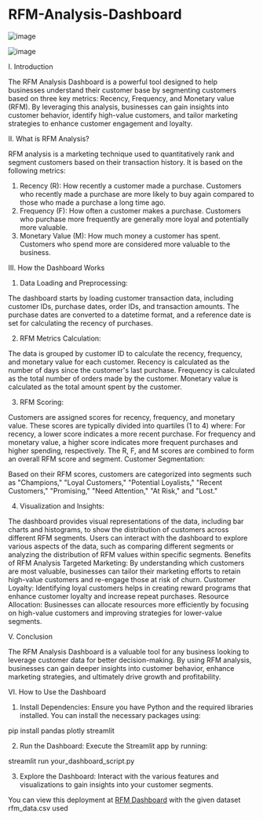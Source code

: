 # RFM-Analysis-Dashboard
![image](https://github.com/Ojas-Arora/RFM-Analysis-Dashboard/assets/127867874/ddecddc1-0c78-40e6-89c8-4886e5637349)

![image](https://github.com/Ojas-Arora/RFM-Analysis-Dashboard/assets/127867874/e6f5b359-03dd-483b-b987-a4a1ca835779)

I. Introduction

The RFM Analysis Dashboard is a powerful tool designed to help businesses understand their customer base by segmenting customers based on three key metrics: Recency, Frequency, and Monetary value (RFM). By leveraging this analysis, businesses can gain insights into customer behavior, identify high-value customers, and tailor marketing strategies to enhance customer engagement and loyalty.

II. What is RFM Analysis?

RFM analysis is a marketing technique used to quantitatively rank and segment customers based on their transaction history. It is based on the following metrics:

1. Recency (R): How recently a customer made a purchase. Customers who recently made a purchase are more likely to buy again compared to those who made a purchase a long time ago.
2. Frequency (F): How often a customer makes a purchase. Customers who purchase more frequently are generally more loyal and potentially more valuable.
3. Monetary Value (M): How much money a customer has spent. Customers who spend more are considered more valuable to the business.
   
III. How the Dashboard Works

1. Data Loading and Preprocessing:

The dashboard starts by loading customer transaction data, including customer IDs, purchase dates, order IDs, and transaction amounts.
The purchase dates are converted to a datetime format, and a reference date is set for calculating the recency of purchases.

2. RFM Metrics Calculation:

The data is grouped by customer ID to calculate the recency, frequency, and monetary value for each customer.
Recency is calculated as the number of days since the customer's last purchase.
Frequency is calculated as the total number of orders made by the customer.
Monetary value is calculated as the total amount spent by the customer.

3. RFM Scoring:

Customers are assigned scores for recency, frequency, and monetary value. These scores are typically divided into quartiles (1 to 4) where:
For recency, a lower score indicates a more recent purchase.
For frequency and monetary value, a higher score indicates more frequent purchases and higher spending, respectively.
The R, F, and M scores are combined to form an overall RFM score and segment.
Customer Segmentation:

Based on their RFM scores, customers are categorized into segments such as "Champions," "Loyal Customers," "Potential Loyalists," "Recent Customers," "Promising," "Need Attention," "At Risk," and "Lost."

4. Visualization and Insights:

The dashboard provides visual representations of the data, including bar charts and histograms, to show the distribution of customers across different RFM segments.
Users can interact with the dashboard to explore various aspects of the data, such as comparing different segments or analyzing the distribution of RFM values within specific segments.
Benefits of RFM Analysis
Targeted Marketing: By understanding which customers are most valuable, businesses can tailor their marketing efforts to retain high-value customers and re-engage those at risk of churn.
Customer Loyalty: Identifying loyal customers helps in creating reward programs that enhance customer loyalty and increase repeat purchases.
Resource Allocation: Businesses can allocate resources more efficiently by focusing on high-value customers and improving strategies for lower-value segments.

V. Conclusion

The RFM Analysis Dashboard is a valuable tool for any business looking to leverage customer data for better decision-making. By using RFM analysis, businesses can gain deeper insights into customer behavior, enhance marketing strategies, and ultimately drive growth and profitability.

VI. How to Use the Dashboard

1. Install Dependencies: Ensure you have Python and the required libraries installed. You can install the necessary packages using:

pip install pandas plotly streamlit

2. Run the Dashboard: Execute the Streamlit app by running:

streamlit run your_dashboard_script.py

3. Explore the Dashboard: Interact with the various features and visualizations to gain insights into your customer segments.

You can view this deployment at 
[RFM Dashboard](https://rfmdashboardpy-9abkamsxruurkcwdb7ydzs.streamlit.app/) 
with the given dataset rfm_data.csv used
